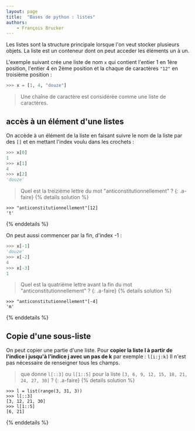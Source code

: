 ```yaml
---
layout: page
title:  "Bases de python : listes"
authors: 
    - François Brucker
---
```



Les listes sont la structure principale lorsque l'on veut stocker plusieurs objets. La liste est un conteneur dont on peut acceder les éléments un à un.

L'exemple suivant crée une liste de nom `x` qui contient l'entier 1 en 1ère position, l'entier 4 en 2ème position et la chaque de caractères `"12"` en troisième position : 

```python
>>> x = [1, 4, "douze"]
```

> Une chaîne de caractère est considérée comme une liste de caractères.

## accès à un élément d'une listes

On accède à un élément de la liste en faisant suivre le nom de la liste par des `[]` et en mettant l'index voulu dans les crochets :

```python 
>>> x[0]
1
>>> x[1]
4
>>> x[2]
'douze'
```

> Quel est la treizième lettre du mot "anticonstitutionnellement" ?
{: .a-faire}
{% details solution %}

```text
>>> "anticonstitutionnellement"[12]
't'
```

{% enddetails %}


On peut aussi commencer par la fin, d'index -1 : 

```python 
>>> x[-1]
'douze'
>>> x[-2]
4
>>> x[-3]
1
```

> Quel est la quatrième lettre avant la fin du mot "anticonstitutionnellement" ?
{: .a-faire}
{% details solution %}

```text
>>> "anticonstitutionnellement"[-4]
'm'
```

{% enddetails %}

## Copie d'une sous-liste

On peut copier une partie d'une liste.
Pour **copier la liste l à partir de l'indice i jusqu'à l'indice j avec un pas de k** par exemple : `l[i:j:k]`
Il n'est pas nécessaire de renseigner tous les champs.

> que donne `l[::3]` ou `l[1::5]` pour la liste `[3, 6, 9, 12, 15, 18, 21, 24, 27, 30]` ?
{: .a-faire}
{% details solution %}

```text
>>> l = list(range(3, 31, 3))
>>> l[::3]
[3, 12, 21, 30]
>>> l[1::5]
[6, 21]
```

{% enddetails %}